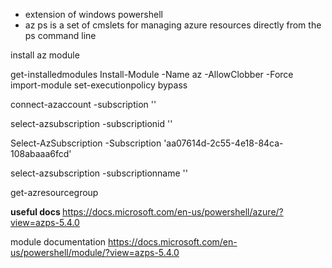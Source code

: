 

- extension of windows powershell 
- az ps is a set of cmslets for managing azure resources directly from the ps command line 

install az module 

get-installedmodules 
Install-Module -Name az -AllowClobber -Force 
import-module 
set-executionpolicy bypass 

connect-azaccount -subscription ''

select-azsubscription -subscriptionid ''

Select-AzSubscription -Subscription 'aa07614d-2c55-4e18-84ca-108abaaa6fcd'  

select-azsubscription -subscriptionname '' 

get-azresourcegroup 


<b>useful docs </b>
https://docs.microsoft.com/en-us/powershell/azure/?view=azps-5.4.0

module documentation 
https://docs.microsoft.com/en-us/powershell/module/?view=azps-5.4.0